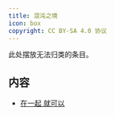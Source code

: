 ```yaml
---
title: 混沌之境
icon: box
copyright: CC BY-SA 4.0 协议
---
```


此处摆放无法归类的条目。

## 内容

- [在一起 就可以](huawei-together.md)
